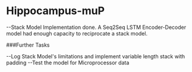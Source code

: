 # Hippocampus-muP

--Stack Model Implementation done. A Seq2Seq LSTM Encoder-Decoder model had enough capacity to reciprocate a stack model. 

###Further Tasks

--Log Stack Model's limitations and implement variable length stack with padding
--Test the model for Microprocessor data



